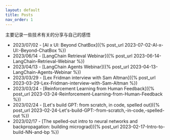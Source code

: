 ```yaml
---
layout: default
title: Posts
nav_order: 1
---
```


主要记录一些技术有关的分享与自己的感悟

- 2023/07/02 - [AI x UI: Beyond ChatBox]({% post_url 2023-07-02-AI-x-UI:-Beyond-ChatBox %})
- 2023/06/14 - [LangChain Retrieval Webinar]({% post_url 2023-06-14-LangChain-Retrieval-Webinar %})
- 2023/04/13 - [LangChain Agents Webinar]({% post_url 2023-04-13-LangChain-Agents-Webinar %})
- 2023/03/29 - [Lex Fridman interview with Sam Altman]({% post_url 2023-03-29-Lex-Fridman-interview-with-Sam-Altman %})
- 2023/03/24 - [Reinforcement Learning from Human Feedback]({% post_url 2023-03-24-Reinforcement-Learning-from-Human-Feedback %})
- 2023/02/24 - [Let's build GPT: from scratch, in code, spelled out]({% post_url 2023-02-24-Let's-build-GPT:-from-scratch,-in-code,-spelled-out %})
- 2023/02/17 - [The spelled-out intro to neural networks and backpropagation: building micrograd]({% post_url 2023-02-17-Intro-to-build-NN-and-bp
 %})
